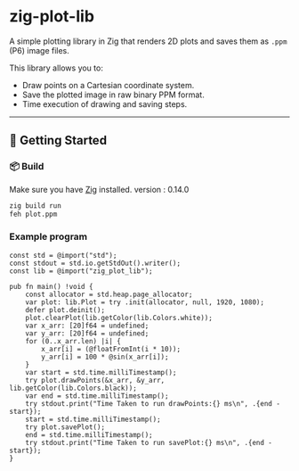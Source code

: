 # zig-plot-lib

A simple plotting library in Zig that renders 2D plots and saves them as `.ppm` (P6) image files.

This library allows you to:
- Draw points on a Cartesian coordinate system.
- Save the plotted image in raw binary PPM format.
- Time execution of drawing and saving steps.

---

## 🚀 Getting Started

### 📦 Build

Make sure you have [Zig](https://ziglang.org/download/) installed.
version : 0.14.0

```sh
zig build run
feh plot.ppm
```


### Example program
```zig
const std = @import("std");
const stdout = std.io.getStdOut().writer();
const lib = @import("zig_plot_lib");

pub fn main() !void {
    const allocator = std.heap.page_allocator;
    var plot: lib.Plot = try .init(allocator, null, 1920, 1080);
    defer plot.deinit();
    plot.clearPlot(lib.getColor(lib.Colors.white));
    var x_arr: [20]f64 = undefined;
    var y_arr: [20]f64 = undefined;
    for (0..x_arr.len) |i| {
        x_arr[i] = (@floatFromInt(i * 10));
        y_arr[i] = 100 * @sin(x_arr[i]);
    }
    var start = std.time.milliTimestamp();
    try plot.drawPoints(&x_arr, &y_arr, lib.getColor(lib.Colors.black));
    var end = std.time.milliTimestamp();
    try stdout.print("Time Taken to run drawPoints:{} ms\n", .{end - start});
    start = std.time.milliTimestamp();
    try plot.savePlot();
    end = std.time.milliTimestamp();
    try stdout.print("Time Taken to run savePlot:{} ms\n", .{end - start});
}

```
